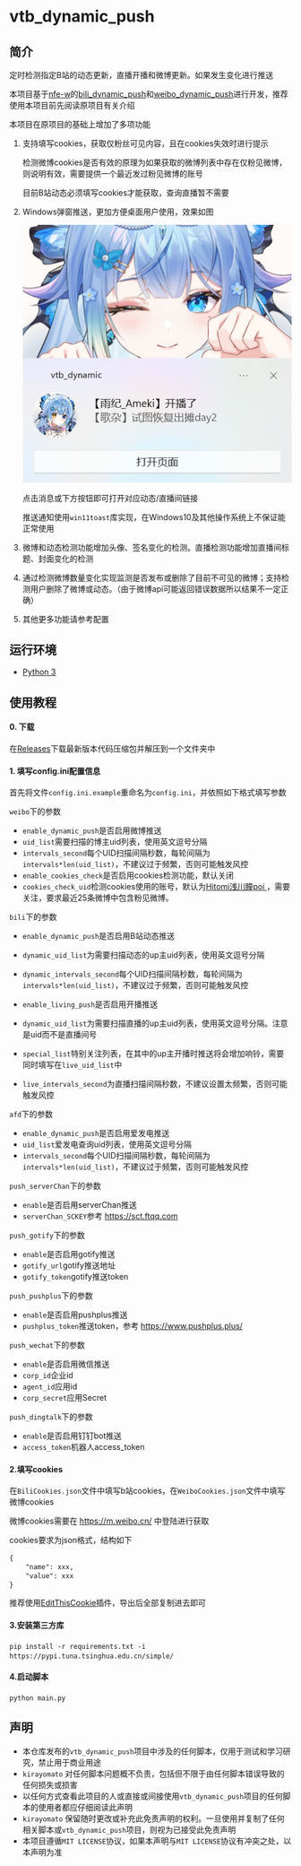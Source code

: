 # vtb_dynamic_push
## 简介

定时检测指定B站的动态更新，直播开播和微博更新。如果发生变化进行推送

本项目基于[nfe-w](https://github.com/nfe-w)的[bili_dynamic_push](https://github.com/nfe-w/bili_dynamic_push)和[weibo_dynamic_push](https://github.com/nfe-w/weibo_dynamic_push/)进行开发，推荐使用本项目前先阅读原项目有关介绍

本项目在原项目的基础上增加了多项功能

1. 支持填写cookies，获取仅粉丝可见内容，且在cookies失效时进行提示

    检测微博cookies是否有效的原理为如果获取的微博列表中存在仅粉见微博，则说明有效，需要提供一个最近发过粉见微博的账号

    目前B站动态必须填写cookies才能获取，查询直播暂不需要

2. Windows弹窗推送，更加方便桌面用户使用，效果如图

    ![推送示例](example.png)

    点击消息或下方按钮即可打开对应动态/直播间链接

    推送通知使用`win11toast`库实现，在Windows10及其他操作系统上不保证能正常使用


3. 微博和动态检测功能增加头像、签名变化的检测。直播检测功能增加直播间标题、封面变化的检测

4. 通过检测微博数量变化实现监测是否发布或删除了目前不可见的微博；支持检测用户删除了微博或动态。（由于微博api可能返回错误数据所以结果不一定正确）

5. 其他更多功能请参考配置

## 运行环境

- [Python 3](https://www.python.org/)

## 使用教程

#### 0. 下载
在[Releases](https://github.com/kirayomato/vtb_dynamic_push/releases)下载最新版本代码压缩包并解压到一个文件夹中

#### 1. 填写config.ini配置信息
首先将文件`config.ini.example`重命名为`config.ini`，并依照如下格式填写参数

`weibo`下的参数
- `enable_dynamic_push`是否启用微博推送
- `uid_list`需要扫描的博主uid列表，使用英文逗号分隔
- `intervals_second`每个UID扫描间隔秒数，每轮间隔为`intervals*len(uid_list)`，不建议过于频繁，否则可能触发风控
- `enable_cookies_check`是否启用cookies检测功能，默认关闭
- `cookies_check_uid`检测cookies使用的账号，默认为[Hitomi浅川瞳poi
](https://weibo.com/u/1794972577)，需要关注，要求最近25条微博中包含粉见微博。

`bili`下的参数
- `enable_dynamic_push`是否启用B站动态推送
- `dynamic_uid_list`为需要扫描动态的up主uid列表，使用英文逗号分隔
- `dynamic_intervals_second`每个UID扫描间隔秒数，每轮间隔为`intervals*len(uid_list)`，不建议过于频繁，否则可能触发风控

- `enable_living_push`是否启用开播推送
- `dynamic_uid_list`为需要扫描直播的up主uid列表，使用英文逗号分隔。注意是uid而不是直播间号
- `special_list`特别关注列表，在其中的up主开播时推送将会增加响铃，需要同时填写在`live_uid_list`中
- `live_intervals_second`为直播扫描间隔秒数，不建议设置太频繁，否则可能触发风控

`afd`下的参数
- `enable_dynamic_push`是否启用爱发电推送 
- `uid_list`爱发电查询uid列表，使用英文逗号分隔
- `intervals_second`每个UID扫描间隔秒数，每轮间隔为`intervals*len(uid_list)`，不建议过于频繁，否则可能触发风控

`push_serverChan`下的参数

- `enable`是否启用serverChan推送
- `serverChan_SCKEY`参考 https://sct.ftqq.com

`push_gotify`下的参数

- `enable`是否启用gotify推送
- `gotify_url`gotify推送地址
- `gotify_token`gotify推送token


`push_pushplus`下的参数

- `enable`是否启用pushplus推送
- `pushplus_token`推送token，参考 https://www.pushplus.plus/

`push_wechat`下的参数

- `enable`是否启用微信推送
- `corp_id`企业id
- `agent_id`应用id
- `corp_secret`应用Secret

`push_dingtalk`下的参数

- `enable`是否启用钉钉bot推送
- `access_token`机器人access_token

#### 2.填写cookies

在`BiliCookies.json`文件中填写b站cookies，在`WeiboCookies.json`文件中填写微博cookies

微博cookies需要在 https://m.weibo.cn/ 中登陆进行获取

cookies要求为json格式，结构如下
```
{
    "name": xxx,
    "value": xxx
}
```
推荐使用[EditThisCookie](https://chromewebstore.google.com/detail/editthiscookie/fngmhnnpilhplaeedifhccceomclgfbg)插件，导出后全部复制进去即可
#### 3.安装第三方库

`pip install -r requirements.txt -i https://pypi.tuna.tsinghua.edu.cn/simple/`

#### 4.启动脚本

`python main.py`

## 声明

- 本仓库发布的`vtb_dynamic_push`项目中涉及的任何脚本，仅用于测试和学习研究，禁止用于商业用途
- `kirayomato` 对任何脚本问题概不负责，包括但不限于由任何脚本错误导致的任何损失或损害
- 以任何方式查看此项目的人或直接或间接使用`vtb_dynamic_push`项目的任何脚本的使用者都应仔细阅读此声明
- `kirayomato` 保留随时更改或补充此免责声明的权利。一旦使用并复制了任何相关脚本或`vtb_dynamic_push`项目，则视为已接受此免责声明
- 本项目遵循`MIT LICENSE`协议，如果本声明与`MIT LICENSE`协议有冲突之处，以本声明为准
